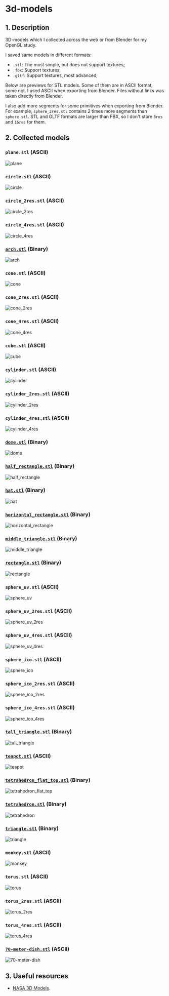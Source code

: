 # 3d-models

## 1. Description

3D-models which I collected across the web or from Blender for my OpenGL study.

I saved same models in different formats:

- `.stl`: The most simple, but does not support textures;
- `.fbx`: Support textures;
- `.gltf`: Support textures, most advanced;

Below are previews for STL models. Some of them are in ASCII format, some not. I used ASCII when exporting from Blender. Files without links was taken directly from Blender.

I also add more segments for some primitives when exporting from Blender. For example, `sphere_2res.stl` contains 2 times more segments than `sphere.stl`. STL and GLTF formats are larger than FBX, so I don't store `8res` and `16res` for them.

## 2. Collected models

### `plane.stl` (ASCII)

![plane](./.readme_images/plane.png)

### `circle.stl` (ASCII)

![circle](./.readme_images/circle.png)

### `circle_2res.stl` (ASCII)

![circle_2res](./.readme_images/circle_2res.png)

### `circle_4res.stl` (ASCII)

![circle_4res](./.readme_images/circle_4res.png)

### [`arch.stl`](https://raw.githubusercontent.com/jannerm/o2p2/refs/heads/master/assets/stl/arch.stl) (Binary)

![arch](./.readme_images/arch.png)

### `cone.stl` (ASCII)

![cone](./.readme_images/cone.png)

### `cone_2res.stl` (ASCII)

![cone_2res](./.readme_images/cone_2res.png)

### `cone_4res.stl` (ASCII)

![cone_4res](./.readme_images/cone_4res.png)

### `cube.stl` (ASCII)

![cube](./.readme_images/cube.png)

### `cylinder.stl` (ASCII)

![cylinder](./.readme_images/cylinder.png)

### `cylinder_2res.stl` (ASCII)

![cylinder_2res](./.readme_images/cylinder_2res.png)

### `cylinder_4res.stl` (ASCII)

![cylinder_4res](./.readme_images/cylinder_4res.png)

### [`dome.stl`](https://raw.githubusercontent.com/jannerm/o2p2/refs/heads/master/assets/stl/dome.stl) (Binary)

![dome](./.readme_images/dome.png)

### [`half_rectangle.stl`](https://raw.githubusercontent.com/jannerm/o2p2/refs/heads/master/assets/stl/half_rectangle.stl) (Binary)

![half_rectangle](./.readme_images/half_rectangle.png)

### [`hat.stl`](https://raw.githubusercontent.com/jannerm/o2p2/refs/heads/master/assets/stl/hat.stl) (Binary)

![hat](./.readme_images/hat.png)

### [`horizontal_rectangle.stl`](https://raw.githubusercontent.com/jannerm/o2p2/refs/heads/master/assets/stl/horizontal_rectangle.stl) (Binary)

![horizontal_rectangle](./.readme_images/horizontal_rectangle.png)

### [`middle_triangle.stl`](https://raw.githubusercontent.com/jannerm/o2p2/refs/heads/master/assets/stl/middle_triangle.stl) (Binary)

![middle_triangle](./.readme_images/middle_triangle.png)

### [`rectangle.stl`](https://raw.githubusercontent.com/jannerm/o2p2/refs/heads/master/assets/stl/rectangle.stl) (Binary)

![rectangle](./.readme_images/rectangle.png)

### `sphere_uv.stl` (ASCII)

![sphere_uv](./.readme_images/sphere_uv.png)

### `sphere_uv_2res.stl` (ASCII)

![sphere_uv_2res](./.readme_images/sphere_uv_2res.png)

### `sphere_uv_4res.stl` (ASCII)

![sphere_uv_4res](./.readme_images/sphere_uv_4res.png)

### `sphere_ico.stl` (ASCII)

![sphere_ico](./.readme_images/sphere_ico.png)

### `sphere_ico_2res.stl` (ASCII)

![sphere_ico_2res](./.readme_images/sphere_ico_2res.png)

### `sphere_ico_4res.stl` (ASCII)

![sphere_ico_4res](./.readme_images/sphere_ico_4res.png)

### [`tall_triangle.stl`](https://raw.githubusercontent.com/jannerm/o2p2/refs/heads/master/assets/stl/tall_triangle.stl) (Binary)

![tall_triangle](./.readme_images/tall_triangle.png)

### [`teapot.stl`](https://users.cs.utah.edu/~dejohnso/models/teapot.stl) (ASCII)

![teapot](./.readme_images/teapot.png)

### [`tetrahedron_flat_top.stl`](https://raw.githubusercontent.com/jannerm/o2p2/refs/heads/master/assets/stl/tetrahedron.stl) (Binary)

![tetrahedron_flat_top](./.readme_images/tetrahedron_flat_top.png)

### [`tetrahedron.stl`](https://www.printables.com/model/263702-tetrahedron-openscad/files) (Binary)

![tetrahedron](./.readme_images/tetrahedron.png)

### [`triangle.stl`](https://raw.githubusercontent.com/jannerm/o2p2/refs/heads/master/assets/stl/triangle.stl) (Binary)

![triangle](./.readme_images/triangle.png)

### `monkey.stl` (ASCII)

![monkey](./.readme_images/monkey.png)

### `torus.stl` (ASCII)

![torus](./.readme_images/torus.png)

### `torus_2res.stl` (ASCII)

![torus_2res](./.readme_images/torus_2res.png)

### `torus_4res.stl` (ASCII)

![torus_4res](./.readme_images/torus_4res.png)

### [`70-meter-dish.stl`](https://nasa3d.arc.nasa.gov/detail/70-meter-dish) (ASCII)

![70-meter-dish](./.readme_images/70-meter-dish.png)

## 3. Useful resources

- [NASA 3D Models](https://nasa3d.arc.nasa.gov/models).
